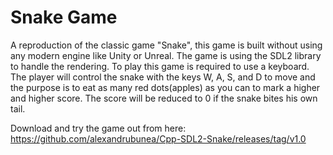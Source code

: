 # Snake Game

A reproduction of the classic game "Snake", this game is built without using any modern engine like Unity or Unreal. The
game is using the SDL2 library to handle the rendering.
To play this game is required to use a keyboard. The player will control the snake with the keys W, A, S, and D to move and
the purpose is to eat as many red dots(apples) as you can to mark a higher and higher score. The score will be reduced to 0 if
the snake bites his own tail.

Download and try the game out from here: https://github.com/alexandrubunea/Cpp-SDL2-Snake/releases/tag/v1.0
